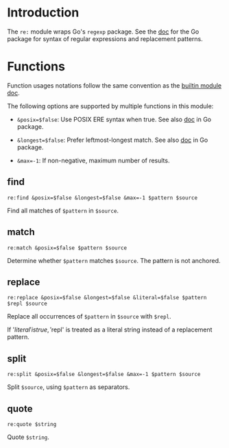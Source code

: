# Introduction

The `re:` module wraps Go's `regexp` package. See the
[doc](http://godoc.org/regexp) for the Go package for syntax of regular
expressions and replacement patterns.

# Functions

Function usages notations follow the same convention as the [builtin module
doc](/ref/builtin.html).

The following options are supported by multiple functions in this module:

*   `&posix=$false`: Use POSIX ERE syntax when true. See also
    [doc](http://godoc.org/regexp#CompilePOSIX) in Go package.

*   `&longest=$false`: Prefer leftmost-longest match. See also
    [doc](http://godoc.org/regexp#Regexp.Longest) in Go package.

*   `&max=-1`: If non-negative, maximum number of results.

## find

```elvish
re:find &posix=$false &longest=$false &max=-1 $pattern $source
```

Find all matches of `$pattern` in `$source`.

## match

```elvish
re:match &posix=$false $pattern $source
```

Determine whether `$pattern` matches `$source`. The pattern is not anchored.

## replace

```elvish
re:replace &posix=$false &longest=$false &literal=$false $pattern $repl $source
```

Replace all occurrences of `$pattern` in `$source` with `$repl`.

If '$literal' is true, '$repl' is treated as a literal string instead of a
replacement pattern.

## split

```elvish
re:split &posix=$false &longest=$false &max=-1 $pattern $source
```

Split `$source`, using `$pattern` as separators.

## quote

```elvish
re:quote $string
```

Quote `$string`.
